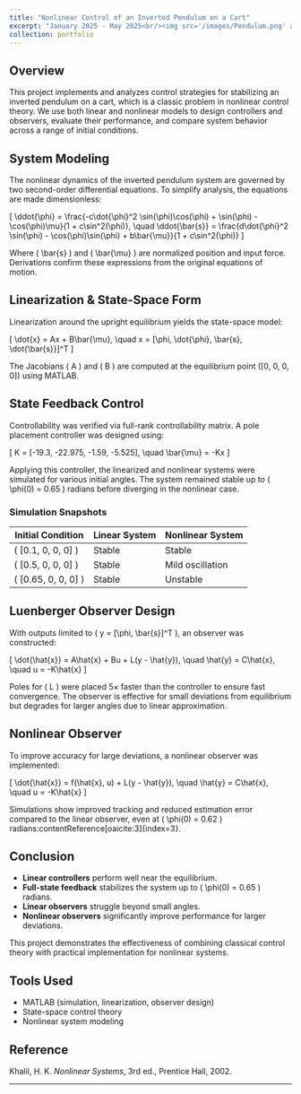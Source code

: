 ```yaml
---
title: "Nonlinear Control of an Inverted Pendulum on a Cart"
excerpt: "January 2025 - May 2025<br/><img src='/images/Pendulum.png' alt='inverted_pendulum' style='max-width:100%; height:auto; width:450px;'>"
collection: portfolio
---
```


## Overview

This project implements and analyzes control strategies for stabilizing an inverted pendulum on a cart, which is a classic problem in nonlinear control theory. We use both linear and nonlinear models to design controllers and observers, evaluate their performance, and compare system behavior across a range of initial conditions.

## System Modeling

The nonlinear dynamics of the inverted pendulum system are governed by two second-order differential equations. To simplify analysis, the equations are made dimensionless:

\[
\ddot{\phi} = \frac{-c\dot{\phi}^2 \sin(\phi)\cos(\phi) + \sin(\phi) - \cos(\phi)\mu}{1 + c\sin^2(\phi)}, \quad
\ddot{\bar{s}} = \frac{d\dot{\phi}^2 \sin(\phi) - \cos(\phi)\sin(\phi) + b\bar{\mu}}{1 + c\sin^2(\phi)}
\]

Where \( \bar{s} \) and \( \bar{\mu} \) are normalized position and input force. Derivations confirm these expressions from the original equations of motion.

## Linearization & State-Space Form

Linearization around the upright equilibrium yields the state-space model:

\[
\dot{x} = Ax + B\bar{\mu}, \quad x = [\phi, \dot{\phi}, \bar{s}, \dot{\bar{s}}]^T
\]

The Jacobians \( A \) and \( B \) are computed at the equilibrium point \([0, 0, 0, 0]\) using MATLAB.

## State Feedback Control

Controllability was verified via full-rank controllability matrix. A pole placement controller was designed using:

\[
K = [-19.3, -22.975, -1.59, -5.525], \quad \bar{\mu} = -Kx
\]

Applying this controller, the linearized and nonlinear systems were simulated for various initial angles. The system remained stable up to \( \phi(0) = 0.65 \) radians before diverging in the nonlinear case.

### Simulation Snapshots

| Initial Condition | Linear System | Nonlinear System |
|------------------|---------------|------------------|
| \( [0.1, 0, 0, 0] \) | Stable | Stable |
| \( [0.5, 0, 0, 0] \) | Stable | Mild oscillation |
| \( [0.65, 0, 0, 0] \) | Stable | Unstable |

## Luenberger Observer Design

With outputs limited to \( y = [\phi, \bar{s}]^T \), an observer was constructed:

\[
\dot{\hat{x}} = A\hat{x} + Bu + L(y - \hat{y}), \quad \hat{y} = C\hat{x}, \quad u = -K\hat{x}
\]

Poles for \( L \) were placed 5× faster than the controller to ensure fast convergence. The observer is effective for small deviations from equilibrium but degrades for larger angles due to linear approximation.

## Nonlinear Observer

To improve accuracy for large deviations, a nonlinear observer was implemented:

\[
\dot{\hat{x}} = f(\hat{x}, u) + L(y - \hat{y}), \quad \hat{y} = C\hat{x}, \quad u = -K\hat{x}
\]

Simulations show improved tracking and reduced estimation error compared to the linear observer, even at \( \phi(0) = 0.62 \) radians:contentReference[oaicite:3]{index=3}.

## Conclusion

- **Linear controllers** perform well near the equilibrium.
- **Full-state feedback** stabilizes the system up to \( \phi(0) = 0.65 \) radians.
- **Linear observers** struggle beyond small angles.
- **Nonlinear observers** significantly improve performance for larger deviations.

This project demonstrates the effectiveness of combining classical control theory with practical implementation for nonlinear systems.

## Tools Used

- MATLAB (simulation, linearization, observer design)
- State-space control theory
- Nonlinear system modeling

## Reference

Khalil, H. K. *Nonlinear Systems*, 3rd ed., Prentice Hall, 2002.

---
